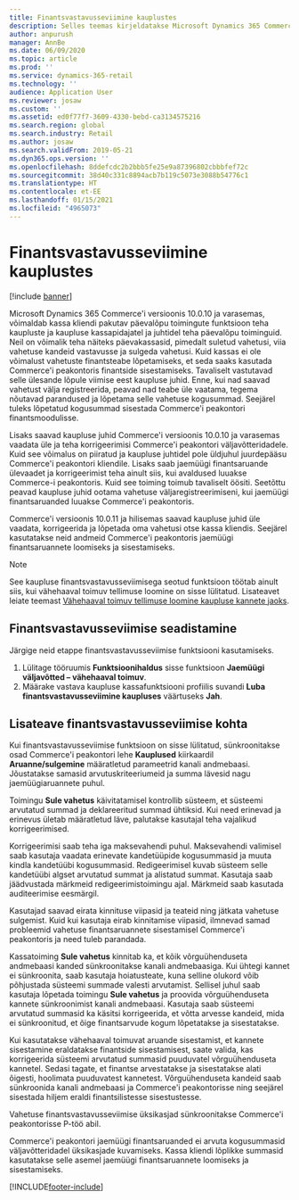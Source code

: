 ```yaml
---
title: Finantsvastavusseviimine kauplustes
description: Selles teemas kirjeldatakse Microsoft Dynamics 365 Commerce'i kassa finantsvastavusseviimist kauplustes.
author: anpurush
manager: AnnBe
ms.date: 06/09/2020
ms.topic: article
ms.prod: ''
ms.service: dynamics-365-retail
ms.technology: ''
audience: Application User
ms.reviewer: josaw
ms.custom: ''
ms.assetid: ed0f77f7-3609-4330-bebd-ca3134575216
ms.search.region: global
ms.search.industry: Retail
ms.author: josaw
ms.search.validFrom: 2019-05-21
ms.dyn365.ops.version: ''
ms.openlocfilehash: 8ddefcdc2b2bbb5fe25e9a87396802cbbbfef72c
ms.sourcegitcommit: 38d40c331c8894acb7b119c5073e3088b54776c1
ms.translationtype: HT
ms.contentlocale: et-EE
ms.lasthandoff: 01/15/2021
ms.locfileid: "4965073"
---
```

# <a name="financial-reconciliation-in-retail-stores"></a>Finantsvastavusseviimine kauplustes

[!include [banner](includes/banner.md)]

Microsoft Dynamics 365 Commerce'i versioonis 10.0.10 ja varasemas, võimaldab kassa kliendi pakutav päevalõpu toimingute funktsioon teha kaupluste ja kaupluse kassapidajatel ja juhtidel teha päevalõpu toiminguid. Neil on võimalik teha näiteks päevakassasid, pimedalt suletud vahetusi, viia vahetuse kandeid vastavusse ja sulgeda vahetusi. Kuid kassas ei ole võimalust vahetuste finantsteabe lõpetamiseks, et seda saaks kasutada Commerce'i peakontoris finantside sisestamiseks. Tavaliselt vastutavad selle ülesande lõpule viimise eest kaupluse juhid. Enne, kui nad saavad vahetust välja registreerida, peavad nad teabe üle vaatama, tegema nõutavad parandused ja lõpetama selle vahetuse kogusummad. Seejärel tuleks lõpetatud kogusummad sisestada Commerce'i peakontori finantsmoodulisse.

Lisaks saavad kaupluse juhid Commerce'i versioonis 10.0.10 ja varasemas vaadata üle ja teha korrigeerimisi Commerce'i peakontori väljavõtteridadele. Kuid see võimalus on piiratud ja kaupluse juhtidel pole üldjuhul juurdepääsu Commerce'i peakontori kliendile. Lisaks saab jaemüügi finantsaruande ülevaadet ja korrigeerimist teha ainult siis, kui avaldused luuakse Commerce-i peakontoris. Kuid see toiming toimub tavaliselt öösiti. Seetõttu peavad kaupluse juhid ootama vahetuse väljaregistreerimiseni, kui jaemüügi finantsaruanded luuakse Commerce'i peakontoris.

Commerce'i versioonis 10.0.11 ja hilisemas saavad kaupluse juhid üle vaadata, korrigeerida ja lõpetada oma vahetusi otse kassa kliendis. Seejärel kasutatakse neid andmeid Commerce'i peakontoris jaemüügi finantsaruannete loomiseks ja sisestamiseks.

> [!NOTE]
> See kaupluse finantsvastavusseviimisega seotud funktsioon töötab ainult siis, kui vähehaaval toimuv tellimuse loomine on sisse lülitatud. Lisateavet leiate teemast [Vähehaaval toimuv tellimuse loomine kaupluse kannete jaoks](trickle-feed.md).

## <a name="set-up-financial-reconciliation"></a>Finantsvastavusseviimise seadistamine

Järgige neid etappe finantsvastavusseviimise funktsiooni kasutamiseks.

1. Lülitage tööruumis **Funktsioonihaldus** sisse funktsioon **Jaemüügi väljavõtted – vähehaaval toimuv**.
1. Määrake vastava kaupluse kassafunktsiooni profiilis suvandi **Luba finantsvastavusseviimine kaupluses** väärtuseks **Jah**.

## <a name="more-information-about-financial-reconciliation"></a>Lisateave finantsvastavusseviimise kohta

Kui finantsvastavusseviimise funktsioon on sisse lülitatud, sünkroonitakse osad Commerce'i peakontori lehe **Kauplused** kiirkaardil **Aruanne/sulgemine** määratletud parameetrid kanali andmebaasi. Jõustatakse samasid arvutuskriteeriumeid ja summa lävesid nagu jaemüügiaruannete puhul.

Toimingu **Sule vahetus** käivitatamisel kontrollib süsteem, et süsteemi arvutatud summad ja deklareeritud summad ühtiksid. Kui need erinevad ja erinevus ületab määratletud läve, palutakse kasutajal teha vajalikud korrigeerimised.

Korrigeerimisi saab teha iga maksevahendi puhul. Maksevahendi valimisel saab kasutaja vaadata erinevate kandetüüpide kogusummasid ja muuta kindla kandetüübi kogusummasid. Redigeerimisel kuvab süsteem selle kandetüübi algset arvutatud summat ja alistatud summat. Kasutaja saab jäädvustada märkmeid redigeerimistoimingu ajal. Märkmeid saab kasutada auditeerimise eesmärgil.

Kasutajad saavad eirata kinnituse viipasid ja teateid ning jätkata vahetuse sulgemist. Kuid kui kasutaja eirab kinnitamise viipasid, ilmnevad samad probleemid vahetuse finantsaruannete sisestamisel Commerce'i peakontoris ja need tuleb parandada.

Kassatoiming **Sule vahetus** kinnitab ka, et kõik võrguühenduseta andmebaasi kanded sünkroonitakse kanali andmebaasiga. Kui ühtegi kannet ei sünkroonita, saab kasutaja hoiatusteate, kuna selline olukord võib põhjustada süsteemi summade valesti arvutamist. Sellisel juhul saab kasutaja lõpetada toimingu **Sule vahetus** ja proovida võrguühenduseta kannete sünkroonimist kanali andmebaasi. Kasutaja saab süsteemi arvutatud summasid ka käsitsi korrigeerida, et võtta arvesse kandeid, mida ei sünkroonitud, et õige finantsarvude kogum lõpetatakse ja sisestatakse. 

Kui kasutatakse vähehaaval toimuvat aruande sisestamist, et kannete sisestamine eraldatakse finantside sisestamisest, saate valida, kas korrigeerida süsteemi arvutatud summasid puuduvatel võrguühenduseta kannetel. Sedasi tagate, et finantse arvestatakse ja sisestatakse alati õigesti, hoolimata puuduvatest kannetest. Võrguühenduseta kandeid saab sünkroonida kanali andmebaasi ja Commerce'i peakontorisse ning seejärel sisestada hiljem eraldi finantsilistesse sisestustesse.

Vahetuse finantsvastavusseviimise üksikasjad sünkroonitakse Commerce'i peakontorisse P-töö abil.

Commerce'i peakontori jaemüügi finantsaruanded ei arvuta kogusummasid väljavõtteridadel üksikasjade kuvamiseks. Kassa kliendi lõplikke summasid kasutatakse selle asemel jaemüügi finantsaruannete loomiseks ja sisestamiseks.


[!INCLUDE[footer-include](../includes/footer-banner.md)]